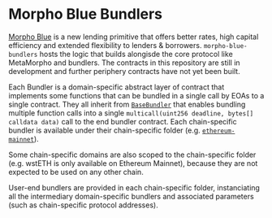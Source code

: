 # Morpho Blue Bundlers

[Morpho Blue](https://github.com/morpho-labs/morpho-blue) is a new lending primitive that offers better rates, high capital efficiency and extended flexibility to lenders & borrowers. `morpho-blue-bundlers` hosts the logic that builds alongisde the core protocol like MetaMorpho and bundlers. The contracts in this repository are still in development and further periphery contracts have not yet been built.

Each Bundler is a domain-specific abstract layer of contract that implements some functions that can be bundled in a single call by EOAs to a single contract. They all inherit from [`BaseBundler`](./src/BaseBundler.sol) that enables bundling multiple function calls into a single `multicall(uint256 deadline, bytes[] calldata data)` call to the end bundler contract. Each chain-specific bundler is available under their chain-specific folder (e.g. [`ethereum-mainnet`](./src/ethereum-mainnet/)).

Some chain-specific domains are also scoped to the chain-specific folder (e.g. wstETH is only available on Ethereum Mainnet), because they are not expected to be used on any other chain.

User-end bundlers are provided in each chain-specific folder, instanciating all the intermediary domain-specific bundlers and associated parameters (such as chain-specific protocol addresses).
